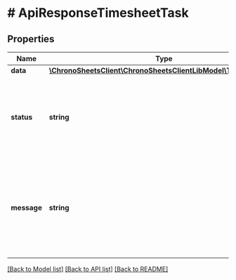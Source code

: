 # # ApiResponseTimesheetTask

## Properties

Name | Type | Description | Notes
------------ | ------------- | ------------- | -------------
**data** | [**\ChronoSheetsClient\ChronoSheetsClientLibModel\TimesheetTask**](TimesheetTask.md) |  | [optional] 
**status** | **string** | The API response status. Indicates if the request was successful, failed or was unauthorised. | [optional] 
**message** | **string** | A message to accompany the response status.  If the Status is failed, this message will hint why it failed and what you need to do. | [optional] 

[[Back to Model list]](../../README.md#documentation-for-models) [[Back to API list]](../../README.md#documentation-for-api-endpoints) [[Back to README]](../../README.md)


